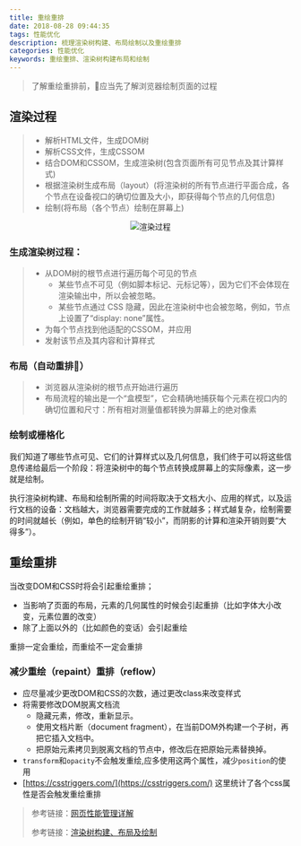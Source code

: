 ```yaml
---
title: 重绘重排
date: 2018-08-28 09:44:35
tags: 性能优化
description: 梳理渲染树构建、布局绘制以及重绘重排
categories: 性能优化
keywords: 重绘重排、渲染树构建布局和绘制
---
```


> 了解重绘重排前，应当先了解浏览器绘制页面的过程

## 渲染过程
> - 解析HTML文件，生成DOM树
> - 解析CSS文件，生成CSSOM
> - 结合DOM和CSSOM，生成渲染树(包含页面所有可见节点及其计算样式)
> - 根据渲染树生成布局（layout）(将渲染树的所有节点进行平面合成，各个节点在设备视口的确切位置及大小，即获得每个节点的几何信息)
> - 绘制(将布局（各个节点）绘制在屏幕上)
<div align="center">
  <img src="/teresa/images/render.png" alt="渲染过程">
</div>

### 生成渲染树过程：

> - 从DOM树的根节点进行遍历每个可见的节点
>   - 某些节点不可见（例如脚本标记、元标记等），因为它们不会体现在渲染输出中，所以会被忽略。
>   - 某些节点通过 CSS 隐藏，因此在渲染树中也会被忽略，例如，节点上设置了“display: none”属性。
> - 为每个节点找到他适配的CSSOM，并应用
> - 发射该节点及其内容和计算样式

### 布局（自动重排）
> - 浏览器从渲染树的根节点开始进行遍历
> - 布局流程的输出是一个“盒模型”，它会精确地捕获每个元素在视口内的确切位置和尺寸：所有相对测量值都转换为屏幕上的绝对像素


### 绘制或栅格化

我们知道了哪些节点可见、它们的计算样式以及几何信息，我们终于可以将这些信息传递给最后一个阶段：将渲染树中的每个节点转换成屏幕上的实际像素，这一步就是绘制。

执行渲染树构建、布局和绘制所需的时间将取决于文档大小、应用的样式，以及运行文档的设备：文档越大，浏览器需要完成的工作就越多；样式越复杂，绘制需要的时间就越长（例如，单色的绘制开销“较小”，而阴影的计算和渲染开销则要“大得多”）。

## 重绘重排
当改变DOM和CSS时将会引起重绘重排；
- 当影响了页面的布局，元素的几何属性的时候会引起重排（比如字体大小改变，元素位置的改变）
- 除了上面以外的（比如颜色的变话）会引起重绘

重排一定会重绘，而重绘不一定会重排

### 减少重绘（repaint）重排（reflow）

- 应尽量减少更改DOM和CSS的次数，通过更改class来改变样式
- 将需要修改DOM脱离文档流
  - 隐藏元素，修改，重新显示。
  - 使用文档片断（document fragment），在当前DOM外构建一个子树，再把它插入文档中。
  - 把原始元素拷贝到脱离文档的节点中，修改后在把原始元素替换掉。
- `transform`和`opacity`不会触发重绘,应多使用这两个属性，减少`position`的使用
- [https://csstriggers.com/](https://csstriggers.com/) 这里统计了各个css属性是否会触发重绘重排

> 参考链接：[网页性能管理详解](http://www.ruanyifeng.com/blog/2015/09/web-page-performance-in-depth.html)
> 
> 参考链接：[渲染树构建、布局及绘制](https://developers.google.com/web/fundamentals/performance/critical-rendering-path/render-tree-construction?hl=zh-cn)